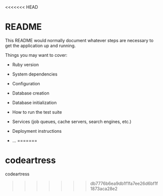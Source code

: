 <<<<<<< HEAD
# README

This README would normally document whatever steps are necessary to get the
application up and running.

Things you may want to cover:

* Ruby version

* System dependencies

* Configuration

* Database creation

* Database initialization

* How to run the test suite

* Services (job queues, cache servers, search engines, etc.)

* Deployment instructions

* ...
=======
# codeartress
codeartress
>>>>>>> db7776b6ea9db1f1fa7ee26d6bf1f1873aca28e2
